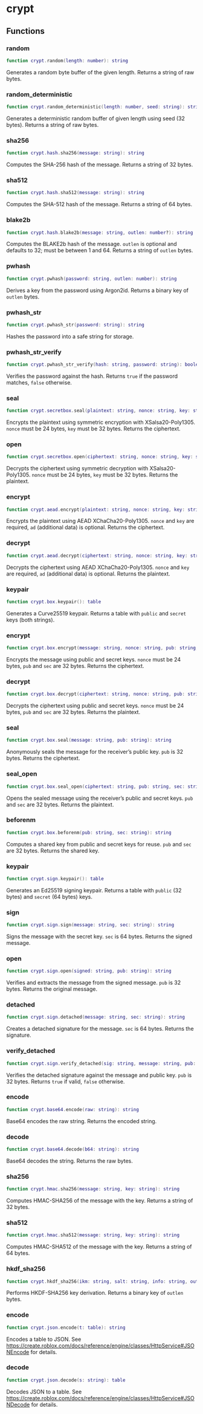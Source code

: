 # crypt

## Functions

### random

```lua
function crypt.random(length: number): string
```

Generates a random byte buffer of the given length. Returns a string of raw bytes.

### random\_deterministic

```lua
function crypt.random_deterministic(length: number, seed: string): string
```

Generates a deterministic random buffer of given length using seed (32 bytes). Returns a string of raw bytes.

### sha256

```lua
function crypt.hash.sha256(message: string): string
```

Computes the SHA-256 hash of the message. Returns a string of 32 bytes.

### sha512

```lua
function crypt.hash.sha512(message: string): string
```

Computes the SHA-512 hash of the message. Returns a string of 64 bytes.

### blake2b

```lua
function crypt.hash.blake2b(message: string, outlen: number?): string
```

Computes the BLAKE2b hash of the message. `outlen` is optional and defaults to 32; must be between 1 and 64. Returns a string of `outlen` bytes.

### pwhash

```lua
function crypt.pwhash(password: string, outlen: number): string
```

Derives a key from the password using Argon2id. Returns a binary key of `outlen` bytes.

### pwhash\_str

```lua
function crypt.pwhash_str(password: string): string
```

Hashes the password into a safe string for storage.

### pwhash\_str\_verify

```lua
function crypt.pwhash_str_verify(hash: string, password: string): boolean
```

Verifies the password against the hash. Returns `true` if the password matches, `false` otherwise.

### seal

```lua
function crypt.secretbox.seal(plaintext: string, nonce: string, key: string): string
```

Encrypts the plaintext using symmetric encryption with XSalsa20-Poly1305. `nonce` must be 24 bytes, `key` must be 32 bytes. Returns the ciphertext.

### open

```lua
function crypt.secretbox.open(ciphertext: string, nonce: string, key: string): string
```

Decrypts the ciphertext using symmetric decryption with XSalsa20-Poly1305. `nonce` must be 24 bytes, `key` must be 32 bytes. Returns the plaintext.

### encrypt

```lua
function crypt.aead.encrypt(plaintext: string, nonce: string, key: string, ad: string?): string
```

Encrypts the plaintext using AEAD XChaCha20-Poly1305. `nonce` and `key` are required, `ad` (additional data) is optional. Returns the ciphertext.

### decrypt

```lua
function crypt.aead.decrypt(ciphertext: string, nonce: string, key: string, ad: string?): string
```

Decrypts the ciphertext using AEAD XChaCha20-Poly1305. `nonce` and `key` are required, `ad` (additional data) is optional. Returns the plaintext.

### keypair

```lua
function crypt.box.keypair(): table
```

Generates a Curve25519 keypair. Returns a table with `public` and `secret` keys (both strings).

### encrypt

```lua
function crypt.box.encrypt(message: string, nonce: string, pub: string, sec: string): string
```

Encrypts the message using public and secret keys. `nonce` must be 24 bytes, `pub` and `sec` are 32 bytes. Returns the ciphertext.

### decrypt

```lua
function crypt.box.decrypt(ciphertext: string, nonce: string, pub: string, sec: string): string
```

Decrypts the ciphertext using public and secret keys. `nonce` must be 24 bytes, `pub` and `sec` are 32 bytes. Returns the plaintext.

### seal

```lua
function crypt.box.seal(message: string, pub: string): string
```

Anonymously seals the message for the receiver’s public key. `pub` is 32 bytes. Returns the ciphertext.

### seal\_open

```lua
function crypt.box.seal_open(ciphertext: string, pub: string, sec: string): string
```

Opens the sealed message using the receiver’s public and secret keys. `pub` and `sec` are 32 bytes. Returns the plaintext.

### beforenm

```lua
function crypt.box.beforenm(pub: string, sec: string): string
```

Computes a shared key from public and secret keys for reuse. `pub` and `sec` are 32 bytes. Returns the shared key.

### keypair

```lua
function crypt.sign.keypair(): table
```

Generates an Ed25519 signing keypair. Returns a table with `public` (32 bytes) and `secret` (64 bytes) keys.

### sign

```lua
function crypt.sign.sign(message: string, sec: string): string
```

Signs the message with the secret key. `sec` is 64 bytes. Returns the signed message.

### open

```lua
function crypt.sign.open(signed: string, pub: string): string
```

Verifies and extracts the message from the signed message. `pub` is 32 bytes. Returns the original message.

### detached

```lua
function crypt.sign.detached(message: string, sec: string): string
```

Creates a detached signature for the message. `sec` is 64 bytes. Returns the signature.

### verify\_detached

```lua
function crypt.sign.verify_detached(sig: string, message: string, pub: string): boolean
```

Verifies the detached signature against the message and public key. `pub` is 32 bytes. Returns `true` if valid, `false` otherwise.

### encode

```lua
function crypt.base64.encode(raw: string): string
```

Base64 encodes the raw string. Returns the encoded string.

### decode

```lua
function crypt.base64.decode(b64: string): string
```

Base64 decodes the string. Returns the raw bytes.

### sha256

```lua
function crypt.hmac.sha256(message: string, key: string): string
```

Computes HMAC-SHA256 of the message with the key. Returns a string of 32 bytes.

### sha512

```lua
function crypt.hmac.sha512(message: string, key: string): string
```

Computes HMAC-SHA512 of the message with the key. Returns a string of 64 bytes.

### hkdf\_sha256

```lua
function crypt.hkdf_sha256(ikm: string, salt: string, info: string, outlen: number): string
```

Performs HKDF-SHA256 key derivation. Returns a binary key of `outlen` bytes.

### encode

```lua
function crypt.json.encode(t: table): string
```

Encodes a table to JSON. See https://create.roblox.com/docs/reference/engine/classes/HttpService#JSONEncode for details.

### decode

```lua
function crypt.json.decode(s: string): table
```

Decodes JSON to a table. See https://create.roblox.com/docs/reference/engine/classes/HttpService#JSONDecode for details.
